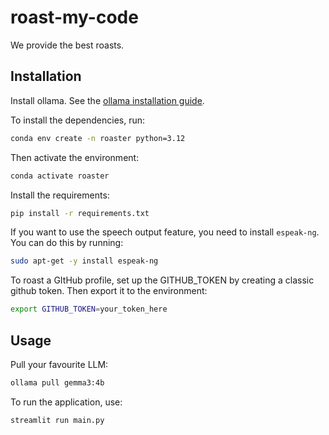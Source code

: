 # roast-my-code
We provide the best roasts.

## Installation
Install ollama. See the [ollama installation guide](https://ollama.com/docs/installation).

To install the dependencies, run:
```bash
conda env create -n roaster python=3.12
```
Then activate the environment:
```bash
conda activate roaster
```
Install the requirements:
```bash
pip install -r requirements.txt
```

If you want to use the speech output feature, you need to install `espeak-ng`. You can do this by running:
```bash
sudo apt-get -y install espeak-ng
```

To roast a GItHub profile, set up the GITHUB_TOKEN by creating a classic github token. Then export it to the environment:
```bash
export GITHUB_TOKEN=your_token_here
```

## Usage
Pull your favourite LLM:
```bash
ollama pull gemma3:4b
```

To run the application, use:
```bash
streamlit run main.py
```